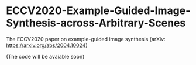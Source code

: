 # ECCV2020-Example-Guided-Image-Synthesis-across-Arbitrary-Scenes
The ECCV2020 paper on example-guided image synthesis (arXiv: https://arxiv.org/abs/2004.10024)

(The code will be avaiable soon)
